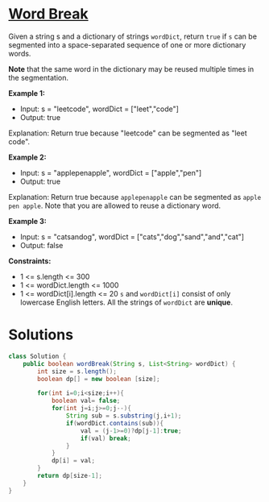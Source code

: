 # [Word Break](https://leetcode.com/problems/word-break/)

Given a string s and a dictionary of strings `wordDict`, return `true` if `s` can be segmented into a space-separated sequence of one or more dictionary words.

**Note** that the same word in the dictionary may be reused multiple times in the segmentation.

**Example 1:**

- Input: s = "leetcode", wordDict = ["leet","code"]
- Output: true

Explanation: Return true because "leetcode" can be segmented as "leet code".

**Example 2:**

- Input: s = "applepenapple", wordDict = ["apple","pen"]
- Output: true

Explanation: Return true because `applepenapple` can be segmented as `apple pen apple`.
Note that you are allowed to reuse a dictionary word.

**Example 3:**

- Input: s = "catsandog", wordDict = ["cats","dog","sand","and","cat"]
- Output: false

**Constraints:**

- 1 <= s.length <= 300
- 1 <= wordDict.length <= 1000
- 1 <= wordDict[i].length <= 20
`s` and `wordDict[i]` consist of only lowercase English letters.
All the strings of `wordDict` are **unique**.

# Solutions

```java
class Solution {
    public boolean wordBreak(String s, List<String> wordDict) {
        int size = s.length();
        boolean dp[] = new boolean [size];

        for(int i=0;i<size;i++){
            boolean val= false;
            for(int j=i;j>=0;j--){
                String sub = s.substring(j,i+1);
                if(wordDict.contains(sub)){
                    val = (j-1>=0)?dp[j-1]:true;
                    if(val) break;
                }
            }
            dp[i] = val;
        }
        return dp[size-1];
    }
}
```